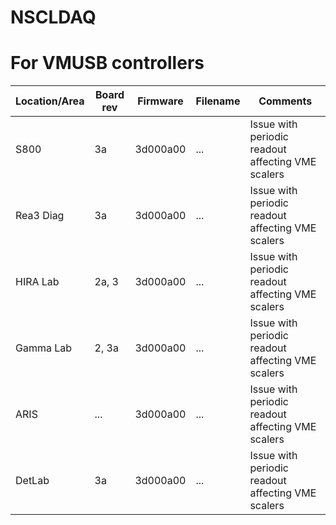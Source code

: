 # NSCLDAQ
# For VMUSB controllers

| Location/Area | Board rev | Firmware | Filename | Comments |
| --- | --- | --- | --- | --- |
| S800 | 3a | 3d000a00 | ... | Issue with periodic readout affecting VME scalers |
| Rea3 Diag | 3a | 3d000a00 | ... | Issue with periodic readout affecting VME scalers |
| HIRA Lab | 2a, 3 | 3d000a00 | ... | Issue with periodic readout affecting VME scalers |
| Gamma Lab | 2, 3a | 3d000a00 | ... | Issue with periodic readout affecting VME scalers |
| ARIS | ... | 3d000a00 | ... | Issue with periodic readout affecting VME scalers |
| DetLab | 3a | 3d000a00 | ... | Issue with periodic readout affecting VME scalers |
